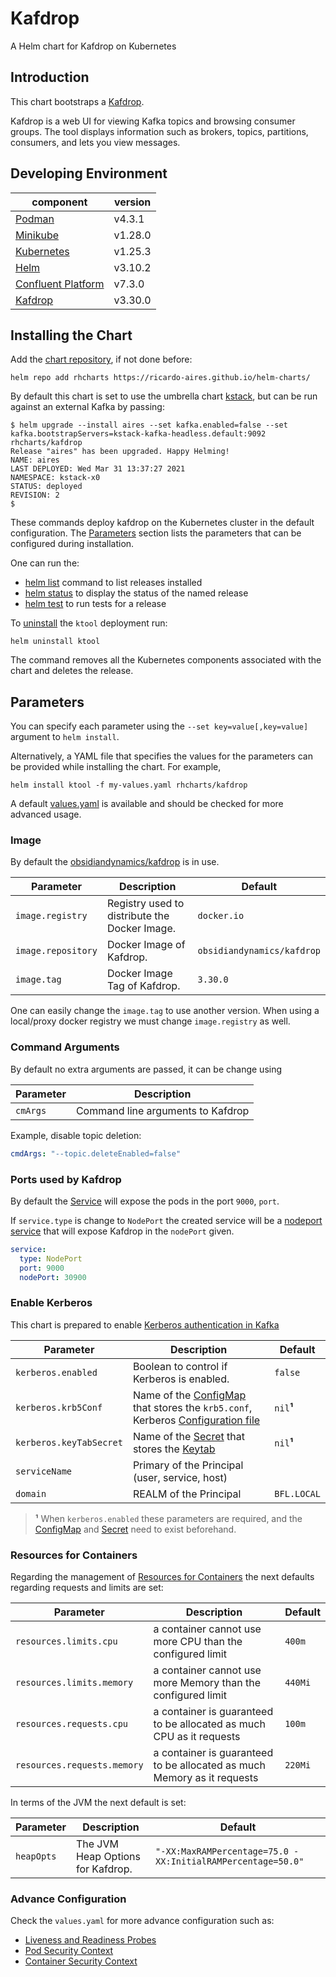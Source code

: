 # Kafdrop

A Helm chart for Kafdrop on Kubernetes

## Introduction

This chart bootstraps a [Kafdrop](https://github.com/obsidiandynamics/kafdrop).

Kafdrop is a web UI for viewing Kafka topics and browsing consumer groups. The tool displays information such as brokers, topics, partitions, consumers, and lets you view messages.

## Developing Environment


| component                                                                      | version |
| ------------------------------------------------------------------------------ | ------- |
| [Podman](https://docs.podman.io/en/latest/)                                    | v4.3.1  |
| [Minikube](https://minikube.sigs.k8s.io/docs/)                                 | v1.28.0 |
| [Kubernetes](https://kubernetes.io)                                            | v1.25.3 |
| [Helm](https://helm.sh)                                                        | v3.10.2 |
| [Confluent Platform](https://docs.confluent.io/platform/current/overview.html) | v7.3.0  |
| [Kafdrop](https://github.com/obsidiandynamics/kafdrop)                         | v3.30.0 |

## Installing the Chart

Add the [chart repository](https://helm.sh/docs/helm/helm_repo_add/), if not done before:

```shell
helm repo add rhcharts https://ricardo-aires.github.io/helm-charts/
```

By default this chart is set to use the umbrella chart [kstack](https://github.com/ricardo-aires/helm-charts/charts/kstack), but can be run against an external Kafka by passing:

```console
$ helm upgrade --install aires --set kafka.enabled=false --set kafka.bootstrapServers=kstack-kafka-headless.default:9092 rhcharts/kafdrop
Release "aires" has been upgraded. Happy Helming!
NAME: aires
LAST DEPLOYED: Wed Mar 31 13:37:27 2021
NAMESPACE: kstack-x0
STATUS: deployed
REVISION: 2
$
```

These commands deploy kafdrop on the Kubernetes cluster in the default configuration. The [Parameters](#parameters) section lists the parameters that can be configured during installation.

One can run the:

- [helm list](https://helm.sh/docs/helm/helm_list/) command to list releases installed
- [helm status](https://helm.sh/docs/helm/helm_status/) to display the status of the named release
- [helm test](https://helm.sh/docs/helm/helm_test/) to run tests for a release

To [uninstall](https://helm.sh/docs/helm/helm_uninstall/) the `ktool` deployment run:

```console
helm uninstall ktool
```

The command removes all the Kubernetes components associated with the chart and deletes the release.

## Parameters

You can specify each parameter using the `--set key=value[,key=value]` argument to `helm install`.

Alternatively, a YAML file that specifies the values for the parameters can be provided while installing the chart. For example,

```console
helm install ktool -f my-values.yaml rhcharts/kafdrop
```

A default [values.yaml](./values.yaml) is available and should be checked for more advanced usage.

### Image

By default the [obsidiandynamics/kafdrop](https://hub.docker.com/r/obsidiandynamics/kafdrop) is in use.

| Parameter          | Description                                    | Default                    |
| ------------------ | ---------------------------------------------- | -------------------------- |
| `image.registry`   | Registry used to distribute the Docker Image.  | `docker.io`                |
| `image.repository` | Docker Image of Kafdrop.                       | `obsidiandynamics/kafdrop` |
| `image.tag`        | Docker Image Tag of Kafdrop.                   | `3.30.0`                   |

One can easily change the `image.tag` to use another version. When using a local/proxy docker registry we must change `image.registry` as well.

### Command Arguments

By default no extra arguments are passed, it can be change using

| Parameter | Description                       |
| --------- | --------------------------------- |
| `cmArgs`   | Command line arguments to Kafdrop |

Example, disable topic deletion:

```yaml
cmdArgs: "--topic.deleteEnabled=false"
```

### Ports used by Kafdrop

By default the [Service](https://kubernetes.io/docs/concepts/services-networking/service/#headless-services) will expose the pods in the port `9000`, `port`.

If `service.type` is change to `NodePort` the created service will be a [nodeport service](https://kubernetes.io/docs/concepts/services-networking/service/#nodeport) that will expose Kafdrop in the  `nodePort` given.

```yaml
service:
  type: NodePort
  port: 9000
  nodePort: 30900
```

### Enable Kerberos

This chart is prepared to enable [Kerberos authentication in Kafka](https://docs.confluent.io/platform/current/kafka/authentication_sasl/authentication_sasl_gssapi.html#brokers)

| Parameter | Description | Default |
|---|---|---|
| `kerberos.enabled` | Boolean to control if Kerberos is enabled. | `false` |
| `kerberos.krb5Conf` | Name of the [ConfigMap](https://kubernetes.io/docs/concepts/configuration/configmap/) that stores the `krb5.conf`, Kerberos [Configuration file](https://web.mit.edu/kerberos/krb5-1.12/doc/admin/conf_files/krb5_conf.html) | `nil`**¹** |
| `kerberos.keyTabSecret` | Name of the [Secret](https://kubernetes.io/docs/concepts/configuration/secret/) that stores the [Keytab](https://web.mit.edu/kerberos/krb5-1.19/doc/basic/keytab_def.html) | `nil`**¹** |
| `serviceName` | Primary of the Principal (user, service, host) | |
| `domain` | REALM of the Principal | `BFL.LOCAL` |

> **¹** When `kerberos.enabled` these parameters are required, and the [ConfigMap](https://kubernetes.io/docs/concepts/configuration/configmap/) and [Secret](https://kubernetes.io/docs/concepts/configuration/secret/) need to exist beforehand.

### Resources for Containers

Regarding the management of [Resources for Containers](https://kubernetes.io/docs/concepts/configuration/manage-resources-containers/) the next defaults regarding requests and limits are set:

| Parameter                   | Description                                                             | Default  |
| --------------------------- | ----------------------------------------------------------------------- | -------- |
| `resources.limits.cpu`      | a container cannot use more CPU than the configured limit               | `400m`   |
| `resources.limits.memory`   | a container cannot use more Memory than the configured limit            | `440Mi`  |
| `resources.requests.cpu`    | a container is guaranteed to be allocated as much CPU as it requests    | `100m`   |
| `resources.requests.memory` | a container is guaranteed to be allocated as much Memory as it requests | `220Mi`  |

In terms of the JVM the next default is set:

| Parameter  | Description                         | Default                                                     |
| ---------- | ----------------------------------- | ----------------------------------------------------------- |
| `heapOpts` | The JVM Heap Options for Kafdrop.   | `"-XX:MaxRAMPercentage=75.0 -XX:InitialRAMPercentage=50.0"` |

### Advance Configuration

Check the `values.yaml` for more advance configuration such as:

- [Liveness and Readiness Probes](https://kubernetes.io/docs/tasks/configure-pod-container/configure-liveness-readiness-startup-probes/#configure-probes)
- [Pod Security Context](https://kubernetes.io/docs/tasks/configure-pod-container/security-context/#set-the-security-context-for-a-pod)
- [Container Security Context](https://kubernetes.io/docs/tasks/configure-pod-container/security-context/#set-the-security-context-for-a-container)
